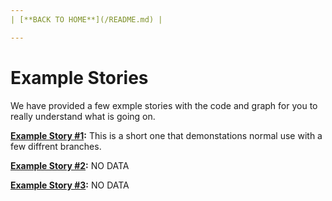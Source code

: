 ```yaml
---
| [**BACK TO HOME**](/README.md) |

---
```


# Example Stories

We have provided a few exmple stories with the code and graph for you to really understand what is going on.

**[Example Story #1](/exampleStorys/EX1.md):** This is a short one that demonstations normal use with a few diffrent branches.

**[Example Story #2](/exampleStorys/EX2.md):** NO DATA

**[Example Story #3](/exampleStorys/EX3.md):** NO DATA